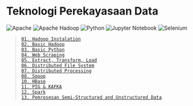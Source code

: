 # Teknologi Perekayasaan Data

![Apache](https://img.shields.io/badge/apache-%23D42029.svg?style=for-the-badge&logo=apache&logoColor=white)
![Apache Hadoop](https://img.shields.io/badge/Apache%20Hadoop-66CCFF?style=for-the-badge&logo=apachehadoop&logoColor=black)
![Python](https://img.shields.io/badge/python-3670A0?style=for-the-badge&logo=python&logoColor=ffdd54)
![Jupyter Notebook](https://img.shields.io/badge/jupyter-%23FA0F00.svg?style=for-the-badge&logo=jupyter&logoColor=white)
![Selenium](https://img.shields.io/badge/-selenium-%43B02A?style=for-the-badge&logo=selenium&logoColor=white)

> [`01. Hadoop Instalation`](meet/meet1)        
> [`02. Basic Hadoop`](meet/meet2)      
> [`03. Basic Python`](meet/meet3)      
> [`04. Web Scraping`](meet/meet4)      
> [`05. Extract, Transform, Load`](meet/meet5)      
> [`06. Distributed File System`](meet/meet6)       
> [`07. Distributed Processing`](meet/meet7)        
> [`08. Sqoop`](meet/meet8)     
> [`10. HBase`](meet/meet10)        
> [`11. PIG & KAFKA`](meet/meet11)      
> [`12. Spark`](meet/meet12)        
> [`13. Pemrosesan Semi-Structured and Unstructured Data`](meet/meet13)

